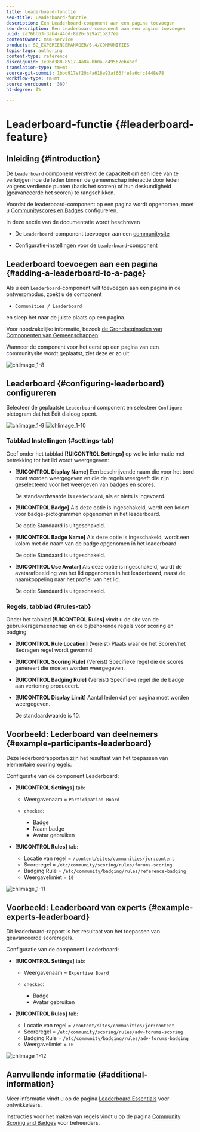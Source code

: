 ```yaml
---
title: Leaderboard-functie
seo-title: Leaderboard-functie
description: Een Leaderboard-component aan een pagina toevoegen
seo-description: Een Leaderboard-component aan een pagina toevoegen
uuid: 2a766b63-3ab4-44cd-8a26-629a71b837ea
contentOwner: msm-service
products: SG_EXPERIENCEMANAGER/6.4/COMMUNITIES
topic-tags: authoring
content-type: reference
discoiquuid: 1e96d388-8517-4a84-bb0a-d49567eb4bdf
translation-type: tm+mt
source-git-commit: 1bbd917ef20c4a618e93af66ffe8a6cfc8448e78
workflow-type: tm+mt
source-wordcount: '389'
ht-degree: 0%

---
```



# Leaderboard-functie {#leaderboard-feature}

## Inleiding {#introduction}

De `Leaderboard` component verstrekt de capaciteit om een idee van te verkrijgen hoe de leden binnen de gemeenschap interactie door leden volgens verdiende punten (basis het scoren) of hun deskundigheid (geavanceerde het scoren) te rangschikken.

Voordat de leaderboard-component op een pagina wordt opgenomen, moet u [Communityscores en Badges](implementing-scoring.md) configureren.

In deze sectie van de documentatie wordt beschreven

* De `Leaderboard`-component toevoegen aan een [communitysite](overview.md#community-sites)

* Configuratie-instellingen voor de `Leaderboard`-component

## Leaderboard toevoegen aan een pagina {#adding-a-leaderboard-to-a-page}

Als u een `Leaderboard`-component wilt toevoegen aan een pagina in de ontwerpmodus, zoekt u de component

* `Communities / Leaderboard`

en sleep het naar de juiste plaats op een pagina.

Voor noodzakelijke informatie, bezoek [de Grondbeginselen van Componenten van Gemeenschappen](basics.md).

Wanneer de component voor het eerst op een pagina van een communitysite wordt geplaatst, ziet deze er zo uit:

![chlimage_1-8](assets/chlimage_1-8.png)

## Leaderboard {#configuring-leaderboard} configureren

Selecteer de geplaatste `Leaderboard` component en selecteer `Configure` pictogram dat het Edit dialoog opent.

![chlimage_1-9](assets/chlimage_1-9.png) ![chlimage_1-10](assets/chlimage_1-10.png)

### Tabblad Instellingen {#settings-tab}

Geef onder het tabblad **[!UICONTROL Settings]** op welke informatie met betrekking tot het lid wordt weergegeven:

* **[!UICONTROL Display Name]**
Een beschrijvende naam die voor het bord moet worden weergegeven en die de regels weergeeft die zijn geselecteerd voor het weergeven van badges en scores.

   De standaardwaarde is `Leaderboard`, als er niets is ingevoerd.

* **[!UICONTROL Badge]**
Als deze optie is ingeschakeld, wordt een kolom voor badge-pictogrammen opgenomen in het leaderboard.

   De optie Standaard is uitgeschakeld.

* **[!UICONTROL Badge Name]**
Als deze optie is ingeschakeld, wordt een kolom met de naam van de badge opgenomen in het leaderboard.

   De optie Standaard is uitgeschakeld.

* **[!UICONTROL Use Avatar]**
Als deze optie is ingeschakeld, wordt de avatarafbeelding van het lid opgenomen in het leaderboard, naast de naamkoppeling naar het profiel van het lid.

   De optie Standaard is uitgeschakeld.

### Regels, tabblad {#rules-tab}

Onder het tabblad **[!UICONTROL Rules]** vindt u de site van de gebruikersgemeenschap en de bijbehorende regels voor scoring en badging

* **[!UICONTROL Rule Location]**
(Vereist) Plaats waar de het Scoren/het Bedragen regel wordt gevormd.

* **[!UICONTROL Scoring Rule]**
(Vereist) Specifieke regel die de scores genereert die moeten worden weergegeven.

* **[!UICONTROL Badging Rule]**
(Vereist) Specifieke regel die de badge aan vertoning produceert.

* **[!UICONTROL Display Limit]**
Aantal leden dat per pagina moet worden weergegeven.

   De standaardwaarde is 10.

## Voorbeeld: Lederboard van deelnemers {#example-participants-leaderboard}

Deze lederbordrapporten zijn het resultaat van het toepassen van elementaire scoringregels.

Configuratie van de component Leaderboard:

* **[!UICONTROL Settings]** tab:

   * Weergavenaam = `Participation Board`
   * `checked`:

      * Badge
      * Naam badge
      * Avatar gebruiken

* **[!UICONTROL Rules]** tab:

   * Locatie van regel = `/content/sites/communities/jcr:content`
   * Scoreregel = `/etc/community/scoring/rules/forums-scoring`
   * Badging Rule = `/etc/community/badging/rules/reference-badging`
   * Weergavelimiet = `10`

![chlimage_1-11](assets/chlimage_1-11.png)

## Voorbeeld: Leaderboard van experts {#example-experts-leaderboard}

Dit leaderboard-rapport is het resultaat van het toepassen van geavanceerde scoreregels.

Configuratie van de component Leaderboard:

* **[!UICONTROL Settings]** tab:

   * Weergavenaam = `Expertise Board`
   * `checked`:

      * Badge
      * Avatar gebruiken

* **[!UICONTROL Rules]** tab:

   * Locatie van regel = `/content/sites/communities/jcr:content`
   * Scoreregel = `/etc/community/scoring/rules/adv-forums-scoring`
   * Badging Rule = `/etc/community/badging/rules/adv-forums-badging`
   * Weergavelimiet = `10`

![chlimage_1-12](assets/chlimage_1-12.png)

## Aanvullende informatie {#additional-information}

Meer informatie vindt u op de pagina [Leaderboard Essentials](leaderboard.md) voor ontwikkelaars.

Instructies voor het maken van regels vindt u op de pagina [Community Scoring and Badges](implementing-scoring.md) voor beheerders.
